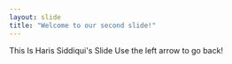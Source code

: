 ```yaml
---
layout: slide
title: "Welcome to our second slide!"
---
```

This Is Haris Siddiqui's Slide
Use the left arrow to go back!
